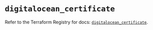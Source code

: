 # `digitalocean_certificate`

Refer to the Terraform Registry for docs: [`digitalocean_certificate`](https://registry.terraform.io/providers/digitalocean/digitalocean/2.58.0/docs/resources/certificate).
